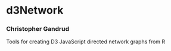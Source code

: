 # d3Network

### Christopher Gandrud

Tools for creating D3 JavaScript directed network graphs from R
